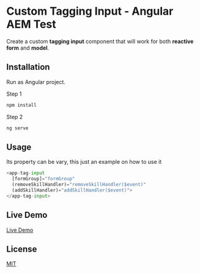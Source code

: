 # Custom Tagging Input - Angular AEM Test

Create a custom **tagging input** component that will work for both **reactive form** and **model**.

## Installation
Run as Angular project.

Step 1
```bash
npm install
```
Step 2
```bash
ng serve
```
## Usage
Its property can be vary, this just an example on how to use it

```python
<app-tag-input
  [formGroup]="formGroup"
  (removeSkillHandler)="removeSkillHandler($event)"
  (addSkillHandler)="addSkillHandler($event)">
</app-tag-input>
```
## Live Demo
[Live Demo](https://aem-test-5c1a4.firebaseapp.com/)

## License
[MIT](https://choosealicense.com/licenses/mit/)
